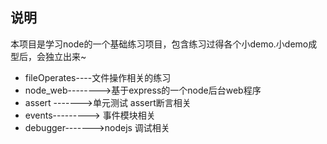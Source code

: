 ## 说明
本项目是学习node的一个基础练习项目，包含练习过得各个小demo.小demo成型后，会独立出来~

* fileOperates----文件操作相关的练习
* node_web-------->基于express的一个node后台web程序
* assert ------->单元测试 assert断言相关
* events---------> 事件模块相关
* debugger------->nodejs 调试相关